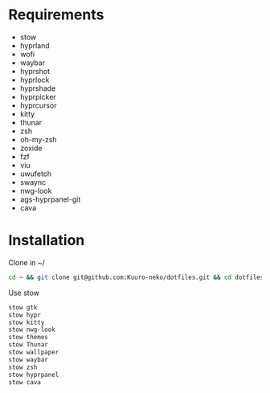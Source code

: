 # Requirements

- stow
- hyprland
- wofi
- waybar
- hyprshot
- hyprlock
- hyprshade
- hyprpicker
- hyprcursor
- kitty
- thunar
- zsh
- oh-my-zsh
- zoxide
- fzf
- viu
- uwufetch
- swaync
- nwg-look
- ags-hyprpanel-git
- cava

# Installation

Clone in ~/
```zsh
cd ~ && git clone git@github.com:Kuuro-neko/dotfiles.git && cd dotfiles/
```
Use stow
```zsh
stow gtk
stow hypr
stow kitty
stow nwg-look
stow themes
stow Thunar
stow wallpaper
stow waybar
stow zsh
stow hyprpanel
stow cava
```
